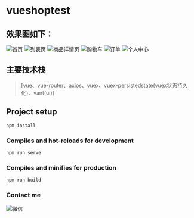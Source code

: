 # vueshoptest
## 效果图如下：
![首页](http://i1.bvimg.com/689071/dffa86d0c251cc8at.jpg)  ![列表页](http://i1.bvimg.com/689071/289bc0d708bae96dt.jpg)  ![商品详情页](http://i1.bvimg.com/689071/4c13ca0911028f65t.jpg)  ![购物车](http://i1.bvimg.com/689071/a7055142a12e57e9t.jpg)  ![订单](http://i1.bvimg.com/689071/d74b053cc6adf8b4t.jpg)  ![个人中心](http://i1.bvimg.com/689071/5a9016d37b75893ct.jpg)  

## 主要技术栈
>[vue、vue-router、axios、vuex、vuex-persistedstate(vuex状态持久化)、vant(ui)]

## Project setup
```
npm install
```

### Compiles and hot-reloads for development
```
npm run serve
```

### Compiles and minifies for production
```
npm run build
```

### Contact me
![微信](http://i2.bvimg.com/689071/0f7d3464ec0949fdt.jpg)  


